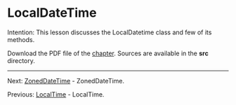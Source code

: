 # LocalDateTime

Intention: This lesson discusses the LocalDatetime class and few of its methods.

Download the PDF file of the [chapter](chapter_34.pdf). Sources are available in the <b>src</b> directory. 


<hr>

Next: [ZonedDateTime](chapter_35.md "ZonedDateTime") - ZonedDateTime.

Previous: [LocalTime](chapter_33.md "LocalTime") - LocalTime.
